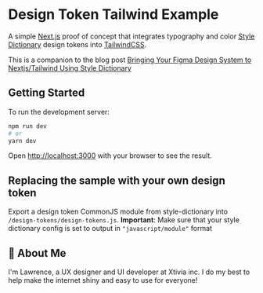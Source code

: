 # Design Token Tailwind Example

A simple [Next.js](https://nextjs.org/) proof of concept that integrates typography and color [Style Dictionary](https://amzn.github.io/style-dictionary/#/) design tokens into [TailwindCSS](https://tailwindcss.com/).

This is a companion to the blog post [Bringing Your Figma Design System to Nextjs/Tailwind Using Style Dictionary](https://www.xtivia.com/blog/bringing-your-figma-design-system-to-tailwind-using-style-dictionary/)

## Getting Started

To run the development server:

```bash
npm run dev
# or
yarn dev
```

Open [http://localhost:3000](http://localhost:3000) with your browser to see the result.

## Replacing the sample with your own design token

Export a design token CommonJS module from style-dictionary into `/design-tokens/design-tokens.js`. 
__Important__: Make sure that your style dictionary config is set to output in `"javascript/module"` format

## 👋 About Me
I'm Lawrence, a UX designer and UI developer at Xtivia inc. I do my best to help make the internet shiny and easy to use for everyone!
